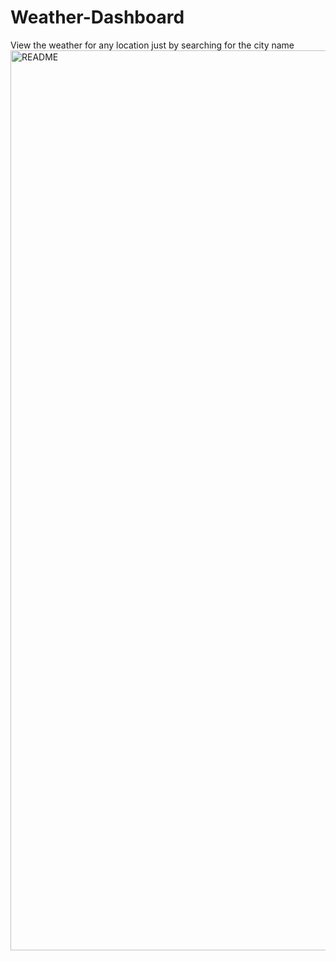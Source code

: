 # Weather-Dashboard

View the weather for any location just by searching for the city name
<img width="1440" alt="README" src="https://user-images.githubusercontent.com/56667566/111106065-983ced00-8511-11eb-9e87-a130a63d5095.png">

